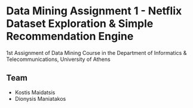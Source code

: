 # Data Mining Assignment 1 - Netflix Dataset Exploration & Simple Recommendation Engine #

1st Assignment of Data Mining Course in the Department of Informatics & Telecommunications, University of Athens

## Team
- Kostis Maidatsis
- Dionysis Maniatakos
